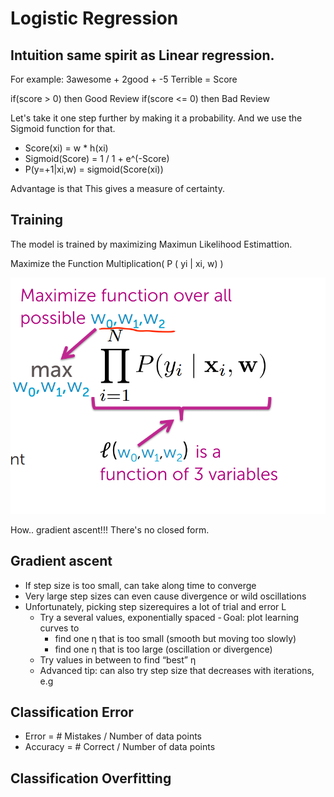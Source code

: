 # Logistic Regression

## Intuition same spirit as Linear regression. 

For example: 3awesome + 2good +  -5 Terrible = Score

if(score  >   0) then Good Review
if(score  <=   0) then Bad Review

Let's take it one step further by making it a probability. And we use the Sigmoid function for that.

- Score(xi)	=	w * h(xi)
- Sigmoid(Score) = 1 / 1 + e^(-Score)
- P(y=+1|xi,w) = sigmoid(Score(xi))

Advantage is that This gives a measure of certainty. 

## Training

The model is trained by maximizing Maximun Likelihood Estimattion.

Maximize the Function Multiplication(  P ( yi | xi, w) )

![MLE formula](MLE.png "MLE")

How.. gradient ascent!!! There's no closed form. 

## Gradient ascent
- If step size is too small, can take along time to converge
- Very large step sizes can even cause divergence or wild oscillations
- Unfortunately, picking step sizerequires a lot of trial and error L
    - Try a several values, exponentially spaced
    - Goal: plot learning curves to    
        - find one η that is too small (smooth but moving too slowly)
        - find one η that is too large (oscillation or divergence)
    - Try values in between to find “best” η
    - Advanced tip: can also try step size that decreases with iterations, e.g

## Classification Error

- Error = # Mistakes / Number of data points
- Accuracy = # Correct  / Number of data points

## Classification Overfitting 


